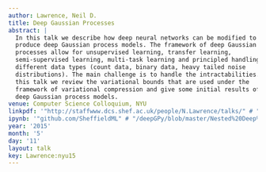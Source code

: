 ```yaml
---
author: Lawrence, Neil D.
title: Deep Gaussian Processes
abstract: |
  In this talk we describe how deep neural networks can be modified to
  produce deep Gaussian process models. The framework of deep Gaussian
  processes allow for unsupervised learning, transfer learning,
  semi-supervised learning, multi-task learning and principled handling of
  different data types (count data, binary data, heavy tailed noise
  distributions). The main challenge is to handle the intractabilities. In
  this talk we review the variational bounds that are used under the
  framework of variational compression and give some initial results of
  deep Gaussian process models.
venue: Computer Science Colloquium, NYU
linkpdf: '"http://staffwww.dcs.shef.ac.uk/people/N.Lawrence/talks/" # "deepgp_nyu15.pdf"'
ipynb: '"github.com/SheffieldML" # "/deepGPy/blob/master/Nested%20Deep%20GPs.ipynb"'
year: '2015'
month: '5'
day: '11'
layout: talk
key: Lawrence:nyu15
---
```

